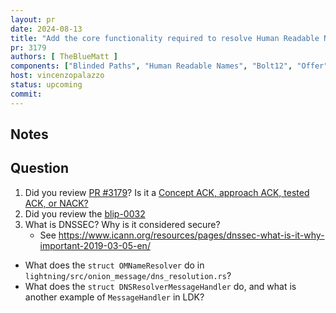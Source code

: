 ```yaml
---
layout: pr
date: 2024-08-13
title: "Add the core functionality required to resolve Human Readable Names"
pr: 3179
authors: [ TheBlueMatt ]
components: ["Blinded Paths", "Human Readable Names", "Bolt12", "Offer"]
host: vincenzopalazzo
status: upcoming
commit: 
---
```


## Notes

## Question

1. Did you review [PR #3179](https://github.com/lightningdevkit/rust-lightning/pull/3179)? Is it a [Concept ACK, approach ACK, tested ACK, or NACK?](https://github.com/lightningdevkit/rust-lightning/blob/master/CONTRIBUTING.md#peer-review)
2. Did you review the [blip-0032](https://github.com/lightning/blips/blob/master/blip-0032.md)
3. What is DNSSEC? Why is it considered secure?
    - See https://www.icann.org/resources/pages/dnssec-what-is-it-why-important-2019-03-05-en/
- What does the `struct OMNameResolver` do in `lightning/src/onion_message/dns_resolution.rs`?
- What does the `struct DNSResolverMessageHandler` do, and what is another example of `MessageHandler` in LDK?

[ldk/3179]: https://github.com/lightningdevkit/rust-lightning/pull/3179
[bolt/12]: https://github.com/lightning/bolts/blob/9118a8f6be5bc08b7bc28fc2b4ebfed433900a9c/12-offer-encoding.md